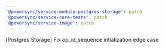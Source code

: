 ```yaml
---
'@powersync/service-module-postgres-storage': patch
'@powersync/service-core-tests': patch
'@powersync/service-image': patch
---
```


[Postgres Storage] Fix op_id_sequence intialization edge case
